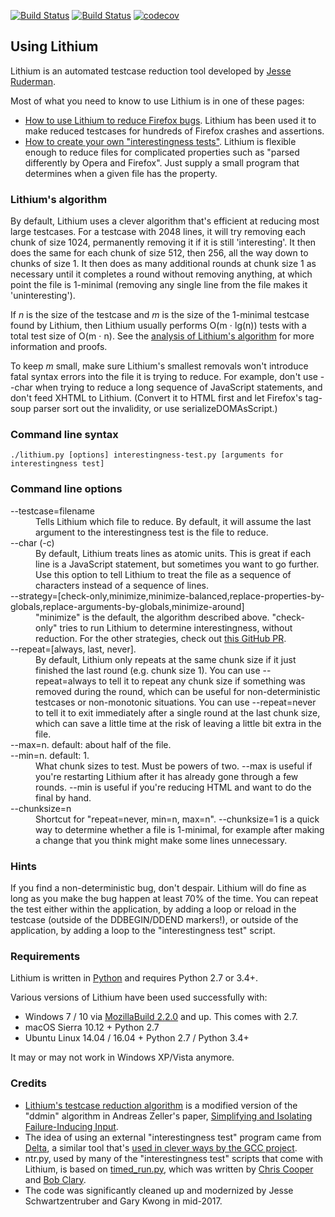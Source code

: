 [![Build Status](https://api.travis-ci.org/MozillaSecurity/lithium.svg)](https://travis-ci.org/MozillaSecurity/lithium)
[![Build Status](https://ci.appveyor.com/api/projects/status/69f2jn9f4kgjrffj/branch/master?svg=true)](https://ci.appveyor.com/project/MozillaSecurity/lithium/branch/master)
[![codecov](https://codecov.io/gh/MozillaSecurity/lithium/branch/master/graph/badge.svg)](https://codecov.io/gh/MozillaSecurity/lithium)

## Using Lithium

Lithium is an automated testcase reduction tool developed by [Jesse Ruderman](http://www.squarefree.com/).

Most of what you need to know to use Lithium is in one of these pages:

- [How to use Lithium to reduce Firefox bugs](doc/using-for-firefox.md).  Lithium has been used it to make reduced testcases for hundreds of Firefox crashes and assertions.
- [How to create your own "interestingness tests"](doc/creating-tests.md).  Lithium is flexible enough to reduce files for complicated properties such as "parsed differently by Opera and Firefox".  Just supply a small program that determines when a given file has the property.


### Lithium's algorithm

By default, Lithium uses a clever algorithm that's efficient at reducing most large testcases.  For a testcase with 2048 lines, it will try removing each chunk of size 1024, permanently removing it if it is still 'interesting'.  It then does the same for each chunk of size 512, then 256, all the way down to chunks of size 1.  It then does as many additional rounds at chunk size 1 as necessary until it completes a round without removing anything, at which point the file is 1-minimal (removing any single line from the file makes it 'uninteresting').

If *n* is the size of the testcase and *m* is the size of the 1-minimal testcase found by Lithium, then Lithium usually performs O(m &sdot; lg(n)) tests with a total test size of O(m &sdot; n).  See the [analysis of Lithium's algorithm](doc/algorithm.md) for more information and proofs.

To keep *m* small, make sure Lithium's smallest removals won't introduce fatal syntax errors into the file it is trying to reduce.  For example, don't use --char when trying to reduce a long sequence of JavaScript statements, and don't feed XHTML to Lithium.  (Convert it to HTML first and let Firefox's tag-soup parser sort out the invalidity, or use serializeDOMAsScript.)


### Command line syntax

    ./lithium.py [options] interestingness-test.py [arguments for interestingness test]


### Command line options

<dl>

<dt>--testcase=filename</dt>
<dd>Tells Lithium which file to reduce.  By default, it will assume the last argument to the interestingness test is the file to reduce.</dd>

<dt>--char (-c)<dt>
<dd>By default, Lithium treats lines as atomic units.  This is great if each line is a JavaScript statement, but sometimes you want to go further.  Use this option to tell Lithium to treat the file as a sequence of characters instead of a sequence of lines.</dd>

<dt>--strategy=[check-only,minimize,minimize-balanced,replace-properties-by-globals,replace-arguments-by-globals,minimize-around]</dt>
<dd>"minimize" is the default, the algorithm described above. "check-only" tries to run Lithium to determine interestingness, without reduction. For the other strategies, check out <a href="https://github.com/MozillaSecurity/lithium/pull/2">this GitHub PR</a>.</dd>

<dt>--repeat=[always, last, never].</dt>
<dd>By default, Lithium only repeats at the same chunk size if it just finished the last round (e.g. chunk size 1).  You can use --repeat=always to tell it to repeat any chunk size if something was removed during the round, which can be useful for non-deterministic testcases or non-monotonic situations.  You can use --repeat=never to tell it to exit immediately after a single round at the last chunk size, which can save a little time at the risk of leaving a little bit extra in the file.</dd>

<dt>--max=n. default: about half of the file.</dt>
<dt>--min=n. default: 1.</dt>
<dd>What chunk sizes to test.  Must be powers of two.  --max is useful if you're restarting Lithium after it has already gone through a few rounds.  --min is useful if you're reducing HTML and want to do the final by hand.</dd>

<dt>--chunksize=n</dt>
<dd>Shortcut for "repeat=never, min=n, max=n".  --chunksize=1 is a quick way to determine whether a file is 1-minimal, for example after making a change that you think might make some lines unnecessary.</dd>

</dl>


### Hints

If you find a non-deterministic bug, don't despair.  Lithium will do fine as long as you make the bug happen at least 70% of the time.  You can repeat the test either within the application, by adding a loop or reload in the testcase (outside of the DDBEGIN/DDEND markers!), or outside of the application, by adding a loop to the "interestingness test" script.


### Requirements

Lithium is written in [Python](https://www.python.org/) and requires Python 2.7 or 3.4+.

Various versions of Lithium have been used successfully with:

- Windows 7 / 10 via [MozillaBuild 2.2.0](https://wiki.mozilla.org/MozillaBuild) and up. This comes with 2.7.
- macOS Sierra 10.12 + Python 2.7
- Ubuntu Linux 14.04 / 16.04 + Python 2.7 / Python 3.4+

It may or may not work in Windows XP/Vista anymore.


### Credits

- [Lithium's testcase reduction algorithm](doc/algorithm.md) is a modified version of the "ddmin" algorithm in Andreas Zeller's paper, [Simplifying and Isolating Failure-Inducing Input](https://www.st.cs.uni-saarland.de/papers/tse2002/).
- The idea of using an external "interestingness test" program came from [Delta](http://delta.tigris.org/), a similar tool that's [used in clever ways by the GCC project](https://gcc.gnu.org/wiki/A_guide_to_testcase_reduction).
- ntr.py, used by many of the "interestingness test" scripts that come with Lithium, is based on [timed_run.py](https://web.archive.org/web/20071107032840/http://bclary.com/log/2007/03/07/timed_run), which was written by [Chris Cooper](http://coop.deadsquid.com/) and [Bob Clary](https://bclary.com/).
- The code was significantly cleaned up and modernized by Jesse Schwartzentruber and Gary Kwong in mid-2017.
